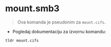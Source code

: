 # mount.smb3

> Ova komanda je pseudonim za `mount.cifs`.

- Pogledaj dokumentaciju za izvornu komandu:

`tldr mount.cifs`
